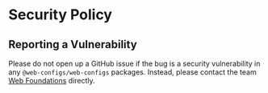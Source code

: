 # Security Policy

## Reporting a Vulnerability

Please do not open up a GitHub issue if the bug is a security vulnerability in any `@web-configs/web-configs` packages. Instead, please contact the team [Web Foundations](mailto:web-foundation@web-configs.com) directly.
